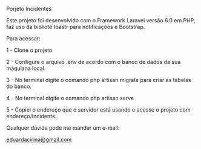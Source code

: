 Porjeto Incidentes 


Este projeto foi desenvolvido com o Framework Laravel versão 6.0 em PHP, faz uso da bibliote toastr para notificações e Bootstrap.

Para acessar: 

1 - Clone o projeto 

2 - Configure o arquivo .env de acordo com o banco de dados da sua máquiana local. 

3 - No terminal digite o comando php artisan migrate para criar as tabelas do banco. 

4 - No terminal digite o comando php artisan serve

5 - Copiei o endereço que o servidor está usando e acesse o projeto com endereço/Incidents.


Qualquer dúvida pode me mandar um e-mail: 

eduardacirina@gmail.com 



